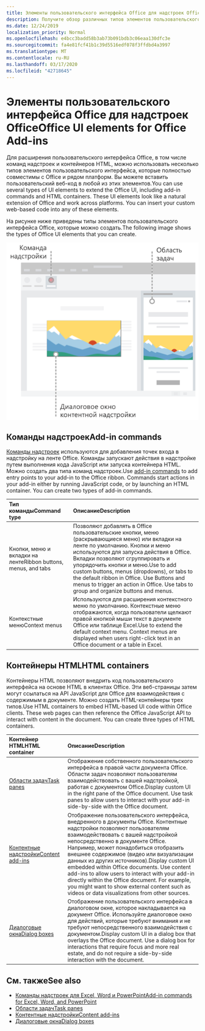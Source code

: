 ```yaml
---
title: Элементы пользовательского интерфейса Office для надстроек Office
description: Получите обзор различных типов элементов пользовательского интерфейса в надстройке Office.
ms.date: 12/24/2019
localization_priority: Normal
ms.openlocfilehash: e4bcc3badd58b3ab73b091bdb3c06eaa130dfc3e
ms.sourcegitcommit: fa4e81fcf41b1c39d5516edf078f3ffdbd4a3997
ms.translationtype: MT
ms.contentlocale: ru-RU
ms.lasthandoff: 03/17/2020
ms.locfileid: "42718645"
---
```

# <a name="office-ui-elements-for-office-add-ins"></a><span data-ttu-id="839d9-103">Элементы пользовательского интерфейса Office для надстроек Office</span><span class="sxs-lookup"><span data-stu-id="839d9-103">Office UI elements for Office Add-ins</span></span>

<span data-ttu-id="839d9-p101">Для расширения пользовательского интерфейса Office, в том числе команд надстроек и контейнеров HTML, можно использовать несколько типов элементов пользовательского интерфейса, которые полностью совместимы с Office и рядом платформ. Вы можете вставить пользовательский веб-код в любой из этих элементов.</span><span class="sxs-lookup"><span data-stu-id="839d9-p101">You can use several types of UI elements to extend the Office UI, including add-in commands and HTML containers. These UI elements look like a natural extension of Office and work across platforms. You can insert your custom web-based code into any of these elements.</span></span>

<span data-ttu-id="839d9-107">На рисунке ниже приведены типы элементов пользовательского интерфейса Office, которые можно создать.</span><span class="sxs-lookup"><span data-stu-id="839d9-107">The following image shows the types of Office UI elements that you can create.</span></span>

![Изображение с командами надстроек на ленте, областью задач и диалоговым окном в документе Office](../images/add-in-ui-elements.png)

## <a name="add-in-commands"></a><span data-ttu-id="839d9-109">Команды надстроек</span><span class="sxs-lookup"><span data-stu-id="839d9-109">Add-in commands</span></span>

<span data-ttu-id="839d9-p102">[Команды надстроек](add-in-commands.md) используются для добавления точек входа в надстройку на ленте Office. Команды запускают действия в надстройке путем выполнения кода JavaScript или запуска контейнера HTML. Можно создать два типа команд надстроек.</span><span class="sxs-lookup"><span data-stu-id="839d9-p102">Use [add-in commands](add-in-commands.md) to add entry points to your add-in to the Office ribbon. Commands start actions in your add-in either by running JavaScript code, or by launching an HTML container. You can create two types of add-in commands.</span></span>

|<span data-ttu-id="839d9-113">**Тип команды**</span><span class="sxs-lookup"><span data-stu-id="839d9-113">**Command type**</span></span>|<span data-ttu-id="839d9-114">**Описание**</span><span class="sxs-lookup"><span data-stu-id="839d9-114">**Description**</span></span>|
|:---------------|:--------------|
|<span data-ttu-id="839d9-115">Кнопки, меню и вкладки на ленте</span><span class="sxs-lookup"><span data-stu-id="839d9-115">Ribbon buttons, menus, and tabs</span></span>|<span data-ttu-id="839d9-p103">Позволяют добавлять в Office пользовательские кнопки, меню (раскрывающиеся меню) или вкладки на ленте по умолчанию. Кнопки и меню используются для запуска действия в Office. Вкладки позволяют сгруппировать и упорядочить кнопки и меню.</span><span class="sxs-lookup"><span data-stu-id="839d9-p103">Use to add custom buttons, menus (dropdowns), or tabs to the default ribbon in Office. Use Buttons and menus to trigger an action in Office. Use tabs to group and organize buttons and menus.</span></span>|
|<span data-ttu-id="839d9-119">Контекстные меню</span><span class="sxs-lookup"><span data-stu-id="839d9-119">Context menus</span></span>| <span data-ttu-id="839d9-p104">Используются для расширения контекстного меню по умолчанию. Контекстные меню отображаются, когда пользователи щелкают правой кнопкой мыши текст в документе Office или таблице Excel.</span><span class="sxs-lookup"><span data-stu-id="839d9-p104">Use to extend the default context menu. Context menus are displayed when users right-click text in an Office document or a table in Excel.</span></span>| 

## <a name="html-containers"></a><span data-ttu-id="839d9-122">Контейнеры HTML</span><span class="sxs-lookup"><span data-stu-id="839d9-122">HTML containers</span></span>

<span data-ttu-id="839d9-p105">Контейнеры HTML позволяют внедрить код пользовательского интерфейса на основе HTML в клиентах Office. Эти веб-страницы затем могут ссылаться на API JavaScript для Office для взаимодействия с содержимым в документе. Можно создать HTML-контейнеры трех типов.</span><span class="sxs-lookup"><span data-stu-id="839d9-p105">Use HTML containers to embed HTML-based UI code within Office clients. These web pages can then reference the Office JavaScript API to interact with content in the document. You can create three types of HTML containers.</span></span>

|<span data-ttu-id="839d9-126">**Контейнер HTML**</span><span class="sxs-lookup"><span data-stu-id="839d9-126">**HTML container**</span></span>|<span data-ttu-id="839d9-127">**Описание**</span><span class="sxs-lookup"><span data-stu-id="839d9-127">**Description**</span></span>|
|:-----------------|:--------------|
|[<span data-ttu-id="839d9-128">Области задач</span><span class="sxs-lookup"><span data-stu-id="839d9-128">Task panes</span></span>](task-pane-add-ins.md)|<span data-ttu-id="839d9-p106">Отображение собственного пользовательского интерфейса в правой части документа Office. Области задач позволяют пользователям взаимодействовать с вашей надстройкой, работая с документом Office.</span><span class="sxs-lookup"><span data-stu-id="839d9-p106">Display custom UI in the right pane of the Office document. Use task panes to allow users to interact with your add-in side-by-side with the Office document.</span></span>|
|[<span data-ttu-id="839d9-131">Контентные надстройки</span><span class="sxs-lookup"><span data-stu-id="839d9-131">Content add-ins</span></span>](content-add-ins.md)|<span data-ttu-id="839d9-p107">Отображение пользовательского интерфейса, внедренного в документы Office. Контентные надстройки позволяют пользователям взаимодействовать с вашей надстройкой непосредственно в документе Office. Например, может понадобиться отобразить внешнее содержимое (видео или визуализации данных из других источников).</span><span class="sxs-lookup"><span data-stu-id="839d9-p107">Display custom UI embedded within Office documents. Use content add-ins to allow users to interact with your add-in directly within the Office document. For example, you might want to show external content such as videos or data visualizations from other sources.</span></span> |
|[<span data-ttu-id="839d9-135">Диалоговые окна</span><span class="sxs-lookup"><span data-stu-id="839d9-135">Dialog boxes</span></span>](dialog-boxes.md)|<span data-ttu-id="839d9-p108">Отображение пользовательского интерфейса в диалоговом окне, которое накладывается на документ Office. Используйте диалоговое окно для действий, которые требуют внимания и не требуют непосредственного взаимодействия с документом.</span><span class="sxs-lookup"><span data-stu-id="839d9-p108">Display custom UI in a dialog box that overlays the Office document. Use a dialog box for interactions that require focus and more real estate, and do not require a side-by-side interaction with the document.</span></span>|

## <a name="see-also"></a><span data-ttu-id="839d9-138">См. также</span><span class="sxs-lookup"><span data-stu-id="839d9-138">See also</span></span>

- [<span data-ttu-id="839d9-139">Команды надстроек для Excel, Word и PowerPoint</span><span class="sxs-lookup"><span data-stu-id="839d9-139">Add-in commands for Excel, Word, and PowerPoint</span></span>](add-in-commands.md)
- [<span data-ttu-id="839d9-140">Области задач</span><span class="sxs-lookup"><span data-stu-id="839d9-140">Task panes</span></span>](task-pane-add-ins.md)
- [<span data-ttu-id="839d9-141">Контентные надстройки</span><span class="sxs-lookup"><span data-stu-id="839d9-141">Content add-ins</span></span>](content-add-ins.md)
- [<span data-ttu-id="839d9-142">Диалоговые окна</span><span class="sxs-lookup"><span data-stu-id="839d9-142">Dialog boxes</span></span>](dialog-boxes.md)
